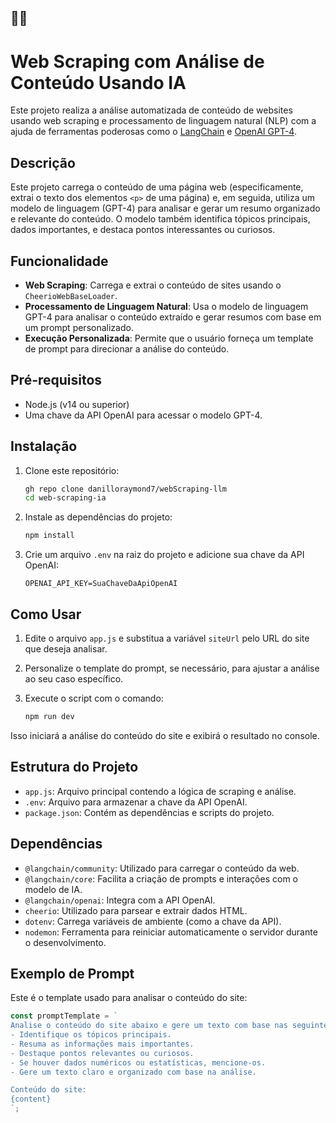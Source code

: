 👳‍♂️
---

# Web Scraping com Análise de Conteúdo Usando IA

Este projeto realiza a análise automatizada de conteúdo de websites usando web scraping e processamento de linguagem natural (NLP) com a ajuda de ferramentas poderosas como o [LangChain](https://langchain.com) e [OpenAI GPT-4](https://openai.com).

## Descrição

Este projeto carrega o conteúdo de uma página web (especificamente, extrai o texto dos elementos `<p>` de uma página) e, em seguida, utiliza um modelo de linguagem (GPT-4) para analisar e gerar um resumo organizado e relevante do conteúdo. O modelo também identifica tópicos principais, dados importantes, e destaca pontos interessantes ou curiosos.

## Funcionalidade

- **Web Scraping**: Carrega e extrai o conteúdo de sites usando o `CheerioWebBaseLoader`.
- **Processamento de Linguagem Natural**: Usa o modelo de linguagem GPT-4 para analisar o conteúdo extraído e gerar resumos com base em um prompt personalizado.
- **Execução Personalizada**: Permite que o usuário forneça um template de prompt para direcionar a análise do conteúdo.

## Pré-requisitos

- Node.js (v14 ou superior)
- Uma chave da API OpenAI para acessar o modelo GPT-4.

## Instalação

1. Clone este repositório:

    ```bash
   gh repo clone danilloraymond7/webScraping-llm
    cd web-scraping-ia
    ```

2. Instale as dependências do projeto:

    ```bash
    npm install
    ```

3. Crie um arquivo `.env` na raiz do projeto e adicione sua chave da API OpenAI:

    ```
    OPENAI_API_KEY=SuaChaveDaApiOpenAI
    ```

## Como Usar

1. Edite o arquivo `app.js` e substitua a variável `siteUrl` pelo URL do site que deseja analisar.

2. Personalize o template do prompt, se necessário, para ajustar a análise ao seu caso específico.

3. Execute o script com o comando:

    ```bash
    npm run dev
    ```

Isso iniciará a análise do conteúdo do site e exibirá o resultado no console.

## Estrutura do Projeto

- `app.js`: Arquivo principal contendo a lógica de scraping e análise.
- `.env`: Arquivo para armazenar a chave da API OpenAI.
- `package.json`: Contém as dependências e scripts do projeto.

## Dependências

- `@langchain/community`: Utilizado para carregar o conteúdo da web.
- `@langchain/core`: Facilita a criação de prompts e interações com o modelo de IA.
- `@langchain/openai`: Integra com a API OpenAI.
- `cheerio`: Utilizado para parsear e extrair dados HTML.
- `dotenv`: Carrega variáveis de ambiente (como a chave da API).
- `nodemon`: Ferramenta para reiniciar automaticamente o servidor durante o desenvolvimento.

## Exemplo de Prompt

Este é o template usado para analisar o conteúdo do site:

```js
const promptTemplate = `
Analise o conteúdo do site abaixo e gere um texto com base nas seguintes instruções:
- Identifique os tópicos principais.
- Resuma as informações mais importantes.
- Destaque pontos relevantes ou curiosos.
- Se houver dados numéricos ou estatísticas, mencione-os.
- Gere um texto claro e organizado com base na análise.

Conteúdo do site:
{content}
`;
```


